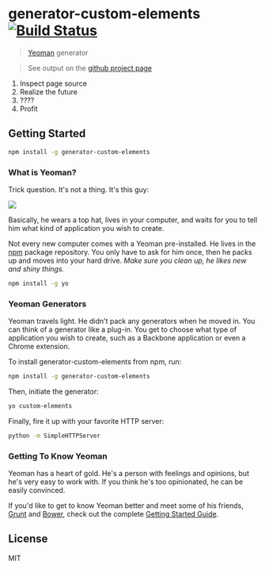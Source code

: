 # generator-custom-elements [![Build Status](https://secure.travis-ci.org/tryggvigy/generator-custom-elements.png?branch=master)](https://travis-ci.org/tryggvigy/generator-custom-elements)

> [Yeoman](http://yeoman.io) generator

> See output on the [github project page](http://tryggvigy.github.io/generator-custom-elements)

1. Inspect page source
2. Realize the future
3. ????
4. Profit

## Getting Started

```bash
npm install -g generator-custom-elements
```

### What is Yeoman?

Trick question. It's not a thing. It's this guy:

![](http://i.imgur.com/JHaAlBJ.png)

Basically, he wears a top hat, lives in your computer, and waits for you to tell him what kind of application you wish to create.

Not every new computer comes with a Yeoman pre-installed. He lives in the [npm](https://npmjs.org) package repository. You only have to ask for him once, then he packs up and moves into your hard drive. *Make sure you clean up, he likes new and shiny things.*

```bash
npm install -g yo
```

### Yeoman Generators

Yeoman travels light. He didn't pack any generators when he moved in. You can think of a generator like a plug-in. You get to choose what type of application you wish to create, such as a Backbone application or even a Chrome extension.

To install generator-custom-elements from npm, run:

```bash
npm install -g generator-custom-elements
```

Then, initiate the generator:

```bash
yo custom-elements
```

Finally, fire it up with your favorite HTTP server:

```bash
python -m SimpleHTTPServer
```
### Getting To Know Yeoman

Yeoman has a heart of gold. He's a person with feelings and opinions, but he's very easy to work with. If you think he's too opinionated, he can be easily convinced.

If you'd like to get to know Yeoman better and meet some of his friends, [Grunt](http://gruntjs.com) and [Bower](http://bower.io), check out the complete [Getting Started Guide](https://github.com/yeoman/yeoman/wiki/Getting-Started).


## License

MIT
